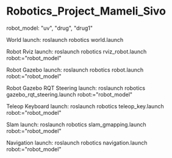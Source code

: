 # Robotics_Project_Mameli_Sivo

robot_model: "uv", "drug", "drug1"

World launch:
roslaunch robotics world.launch

Robot Rviz launch:
roslaunch robotics rviz_robot.launch robot:="robot_model"

Robot Gazebo launch:
roslaunch robotics robot.launch robot:="robot_model"

Robot Gazebo RQT Steering launch:
roslaunch robotics gazebo_rqt_steering.launch robot:="robot_model"

Teleop Keyboard launch:
roslaunch robotics teleop_key.launch robot:="robot_model"

Slam launch:
roslaunch robotics slam_gmapping.launch robot:="robot_model"

Navigation launch:
roslaunch robotics navigation.launch robot:="robot_model"
